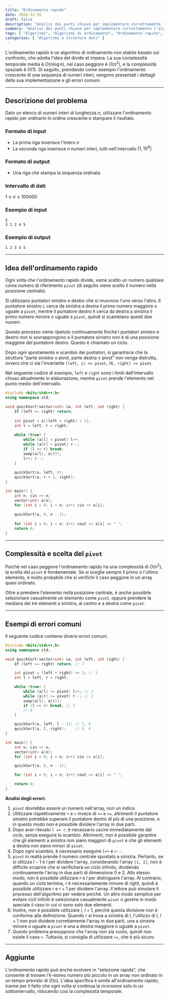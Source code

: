 ```yaml
---
title: "Ordinamento rapido"
date: 2024-12-26
draft: false
description: "Analisi dei punti chiave per implementare correttamente l'algoritmo di ordinamento rapido."
summary: "Analisi dei punti chiave per implementare correttamente l'algoritmo di ordinamento rapido."
tags: [ "Algoritmi", "Algoritmi di ordinamento", "Ordinamento rapido", "Algoritmi divide et impera" ]
categories: [ "Algoritmi e strutture dati" ]
---
```


L'ordinamento rapido è un algoritmo di ordinamento non stabile basato sul confronto, che adotta l'idea del divide et impera. La sua complessità temporale media è $O(n\log n)$, nel caso peggiore è $O(n^2)$, e la complessità spaziale è $O(1)$. Di seguito, prendendo come esempio l'ordinamento crescente di una sequenza di numeri interi, vengono presentati i dettagli della sua implementazione e gli errori comuni.

---

## Descrizione del problema

Dato un elenco di numeri interi di lunghezza $n$, utilizzare l'ordinamento rapido per ordinarlo in ordine crescente e stampare il risultato.

### Formato di input

- La prima riga inserisce l'intero $n$
- La seconda riga inserisce $n$ numeri interi, tutti nell'intervallo $[1,10^9]$

### Formato di output

- Una riga che stampa la sequenza ordinata

### Intervallo di dati

$1 \leq n \leq 100000$

### Esempio di input

```
5
3 1 2 4 5
```

### Esempio di output

```
1 2 3 4 5
```

---

## Idea dell'ordinamento rapido

Ogni volta che l'ordinamento rapido divide, viene scelto un numero qualsiasi come numero di riferimento `pivot` (di seguito viene scelto il numero nella posizione centrale).

Si utilizzano puntatori sinistro e destro che si muovono l'uno verso l'altro. Il puntatore sinistro `L` cerca da sinistra a destra il primo numero maggiore o uguale a `pivot`, mentre il puntatore destro `R` cerca da destra a sinistra il primo numero minore o uguale a `pivot`, quindi si scambiano questi due numeri.

Questo processo viene ripetuto continuamente finché i puntatori sinistro e destro non si sovrappongono o il puntatore sinistro non è di una posizione maggiore del puntatore destro. Questo è chiamato un ciclo.

Dopo ogni spostamento e scambio dei puntatori, si garantisce che la struttura "parte sinistra ≤ pivot, parte destra ≥ pivot" non venga distrutta, ovvero che ci sia l'invariante `[left, L) <= pivot`, `(R, right] >= pivot`.

Nel seguente codice di esempio, `left` e `right` sono i limiti dell'intervallo chiuso attualmente in elaborazione, mentre `pivot` prende l'elemento nel punto medio dell'intervallo.

```cpp
#include <bits/stdc++.h>
using namespace std;

void quickSort(vector<int> &a, int left, int right) {
    if (left >= right) return;
    
    int pivot = a[(left + right) / 2];
    int l = left, r = right;
    
    while (true) {
        while (a[l] < pivot) l++;
        while (a[r] > pivot) r--;
        if (l >= r) break;
        swap(a[l], a[r]);
        l++; r--;
    }
    
    quickSort(a, left, r);
    quickSort(a, r + 1, right);
}

int main() {
    int n; cin >> n;
    vector<int> a(n);
    for (int i = 0; i < n; i++) cin >> a[i];
    
    quickSort(a, 0, n - 1);
    
    for (int i = 0; i < n; i++) cout << a[i] << " ";
    return 0;
}
```

---

## Complessità e scelta del `pivot`

Poiché nel caso peggiore l'ordinamento rapido ha una complessità di $O(n^2)$, la scelta del `pivot` è fondamentale. Se si sceglie sempre il primo o l'ultimo elemento, è molto probabile che si verifichi il caso peggiore in un array quasi ordinato.

Oltre a prendere l'elemento nella posizione centrale, è anche possibile selezionare casualmente un elemento come `pivot`, oppure prendere la mediana dei tre elementi a sinistra, al centro e a destra come `pivot`.

---

## Esempi di errori comuni

Il seguente codice contiene diversi errori comuni.

```cpp
#include <bits/stdc++.h>
using namespace std;

void quickSort(vector<int> &a, int left, int right) {
    if (left == right) return; // 7

    int pivot = (left + right) >> 1; // 1
    int l = left, r = right;

    while (true) {
        while (a[l] <= pivot) l++; // 2
        while (a[r] >= pivot) r--; // 2
        swap(a[l], a[r]);
        if (l >= r) break; // 3
        // 4
    }

    quickSort(a, left, l - 1); // 5, 6
    quickSort(a, l, right);    // 5, 6
}

int main() {
    int n; cin >> n;
    vector<int> a(n);
    for (int i = 0; i < n; i++) cin >> a[i];

    quickSort(a, 0, n - 1);

    for (int i = 0; i < n; i++) cout << a[i] << " ";

    return 0;
}
```

**Analisi degli errori:**

1. `pivot` dovrebbe essere un numero nell'array, non un indice.
2. Utilizzare rispettivamente `<` e `>` invece di `<=` e `>=`, altrimenti il puntatore sinistro potrebbe superare il puntatore destro di più di una posizione, e in questo modo non è possibile dividere l'array in due parti.
3. Dopo aver rilevato `l >= r`, è necessario uscire immediatamente dal ciclo, senza eseguire lo scambio. Altrimenti, non è possibile garantire che gli elementi a sinistra non siano maggiori di `pivot` e che gli elementi a destra non siano minori di `pivot`.
4. Dopo ogni scambio, è necessario eseguire `l++` e `r--`.
5. `pivot` in realtà prende il numero centrale spostato a sinistra. Pertanto, se si utilizza $l - 1$ e $l$ per dividere l'array, considerando l'array `[1, 2]`, non è difficile scoprire che si verificherà un ciclo infinito, dividendo continuamente l'array in due parti di dimensione 0 e 2. Allo stesso modo, non è possibile utilizzare $r$ e $l$ per distinguere l'array. Al contrario, quando un ciclo termina, $r$ è necessariamente minore di $right$, quindi è possibile utilizzare $r$ e $r+1$ per dividere l'array. Il lettore può simulare il processo dell'algoritmo per vedere perché. Un altro modo semplice per evitare cicli infiniti è selezionare casualmente `pivot` o gestire in modo speciale il caso in cui ci sono solo due elementi.
6. Inoltre, non è possibile utilizzare $l$, $l+1$, perché questa divisione non è conforme alla definizione. Quando $r$ si trova a sinistra di $l$, l'utilizzo di $l$, $l+1$ non può dividere correttamente l'array in due parti, una a sinistra minore o uguale a `pivot` e una a destra maggiore o uguale a `pivot`.
7. Questo problema presuppone che l'array non sia vuoto, quindi non esiste il caso `>`. Tuttavia, si consiglia di utilizzare `>=`, che è più sicuro.

---

## Aggiunte

L'ordinamento rapido può anche evolvere in "selezione rapida", che consente di trovare l'$k$-esimo numero più piccolo in un array non ordinato in un tempo previsto di $O(n)$. L'idea specifica è simile all'ordinamento rapido, tranne per il fatto che ogni volta si continua la ricorsione solo in un sottointervallo, riducendo così la complessità temporale.